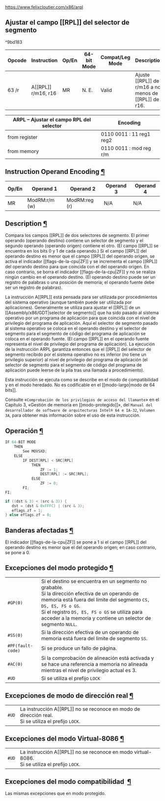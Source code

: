 https://www.felixcloutier.com/x86/arpl
## Ajustar el campo [[RPL]] del selector de segmento

^9bd183

| Opcode | Instruction         | Op/En | 64-bit Mode | Compat/Leg Mode | Description                                           |
| ------ | ------------------- | ----- | ----------- | --------------- | ----------------------------------------------------- |
| 63 /r  | A[[RPL]] r/m16, r16 | MR    | N. E.       | Valid           | Ajuste [[RPL]] de r/m16 a no menos de [[RPL]] de r16. |

| ARPL – Ajustar el campo RPL del selector | Encoding                 |
| ---------------------------------------- | ------------------------ |
| from register                            | 0110 0011 : 11 reg1 reg2 |
| from memory                              | 0110 0011 : mod reg r/m  |
## Instruction Operand Encoding [¶](https://www.felixcloutier.com/x86/arpl#instruction-operand-encoding)

|Op/En|Operand 1|Operand 2|Operand 3|Operand 4|
|---|---|---|---|---|
|MR|ModRM:r/m (w)|ModRM:reg (r)|N/A|N/A|

## Description [¶](https://www.felixcloutier.com/x86/arpl#description)

Compara los campos [[RPL]] de dos selectores de segmento. El primer operando (operando destino) contiene un selector de segmento y el segundo operando (operando origen) contiene el otro. (El campo [[RPL]] se encuentra en los bits 0 y 1 de cada operando.) Si el campo [[RPL]] del operando destino es menor que el campo [[RPL]] del operando origen, se activa el indicador [[flags-de-la-cpu|ZF]] y se incrementa el campo [[RPL]] del operando destino para que coincida con el del operando origen. En caso contrario, se borra el indicador [[flags-de-la-cpu|ZF]] y no se realiza ningún cambio en el operando destino. (El operando destino puede ser un registro de palabras o una posición de memoria; el operando fuente debe ser un registro de palabras).

La instrucción A[[RPL]] está pensada para ser utilizada por procedimientos del sistema operativo (aunque también puede ser utilizada por aplicaciones). Generalmente se utiliza para ajustar el [[RPL]] de un [[Assembly/x86/GDT|selector de segmento]] que ha sido pasado al sistema operativo por un programa de aplicación para que coincida con el nivel de privilegio del programa de aplicación. Aquí el selector de segmento pasado al sistema operativo se coloca en el operando destino y el selector de segmento para el segmento de código del programa de aplicación se coloca en el operando fuente. (El campo [[RPL]] en el operando fuente representa el nivel de privilegio del programa de aplicación). La ejecución de la instrucción ARPL garantiza entonces que el [[RPL]] del selector de segmento recibido por el sistema operativo no es inferior (no tiene un privilegio superior) al nivel de privilegio del programa de aplicación (el selector de segmento para el segmento de código del programa de aplicación puede leerse de la pila tras una llamada a procedimiento).

Esta instrucción se ejecuta como se describe en el modo de compatibilidad y en el modo heredado. No es codificable en el [[modo-largo|modo de 64 bits]].

Consulte «``Comprobación de los privilegios de acceso del llamante``» en el Capítulo 3, «Gestión de memoria en [[modo-protegido]]», del ``Manual del desarrollador de software de arquitecturas Intel® 64 e IA-32``, ``Volumen 3A``, para obtener más información sobre el uso de esta instrucción.

## Operación [¶](https://www.felixcloutier.com/x86/arpl#operation)
```c
IF 64-BIT MODE
    THEN
        See MOVSXD;
    ELSE
        IF DEST[RPL] < SRC[RPL]
            THEN
                ZF := 1;
                DEST[RPL] := SRC[RPL];
            ELSE
                ZF := 0;
        FI;
FI;
```
```c
if ((dst & 3) < (src & 3)) {
   dst = (dst & 0xFFFC) | (src & 3);
   eflags.zf = 1;
} else eflags.zf = 0;
```

## Banderas afectadas [¶](https://www.felixcloutier.com/x86/arpl#flags-affected)

El indicador [[flags-de-la-cpu|ZF]] se pone a 1 si el campo [[RPL]] del operando destino es menor que el del operando origen; en caso contrario, se pone a 0.
## Excepciones del modo protegido [¶](https://www.felixcloutier.com/x86/arpl#protected-mode-exceptions)

|                     |                                                                                                                                                                                                                                                                                                  |
| ------------------- | ------------------------------------------------------------------------------------------------------------------------------------------------------------------------------------------------------------------------------------------------------------------------------------------------ |
| ``#GP(0)``          | Si el destino se encuentra en un segmento no grabable.<br>Si la dirección efectiva de un operando de memoria está fuera del límite del segmento ``CS, DS, ES, FS o GS``.<br>Si el registro ``DS, ES, FS o GS`` se utiliza para acceder a la memoria y contiene un selector de segmento ``NULL``. |
| ``#SS(0)``          | Si la dirección efectiva de un operando de memoria está fuera del límite de segmento ``SS``.                                                                                                                                                                                                     |
| ``#PF(fault-code)`` | Si se produce un fallo de página.                                                                                                                                                                                                                                                                |
| ``#AC(0)``          | Si la comprobación de alineación está activada y se hace una referencia a memoria no alineada mientras el nivel de privilegio actual es 3.                                                                                                                                                       |
| ``#UD``             | Si se utiliza el prefijo ``LOCK``                                                                                                                                                                                                                                                                |

## Excepciones de modo de dirección real [¶](https://www.felixcloutier.com/x86/arpl#real-address-mode-exceptions)

|         |                                                                                                         |
| ------- | ------------------------------------------------------------------------------------------------------- |
| ``#UD`` | La instrucción A[[RPL]] no se reconoce en modo de dirección real.<br>Si se utiliza el prefijo ``LOCK``. |

## Excepciones del modo Virtual-8086 [¶](https://www.felixcloutier.com/x86/arpl#virtual-8086-mode-exceptions)

|         |                                                                                                    |
| ------- | -------------------------------------------------------------------------------------------------- |
| ``#UD`` | La instrucción A[[RPL]] no se reconoce en modo virtual-8086.<br>Si se utiliza el prefijo ``LOCK``. |

## Excepciones del modo compatibilidad  [¶](https://www.felixcloutier.com/x86/arpl#compatibility-mode-exceptions)

Las mismas excepciones que en modo protegido.